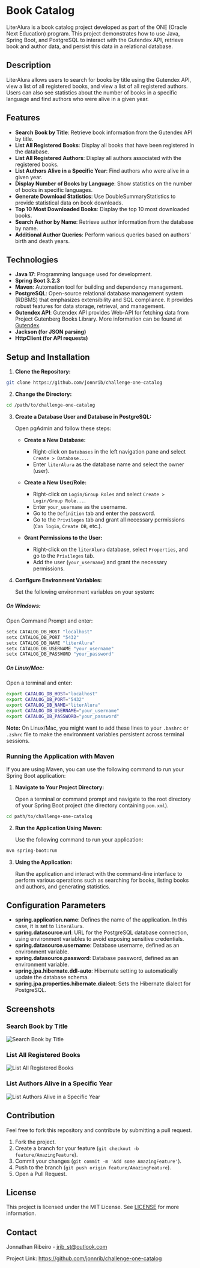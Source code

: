 # Book Catalog

LiterAlura is a book catalog project developed as part of the ONE (Oracle Next Education) program. This project demonstrates how to use Java, Spring Boot, and PostgreSQL to interact with the Gutendex API, retrieve book and author data, and persist this data in a relational database.

## Description

LiterAlura allows users to search for books by title using the Gutendex API, view a list of all registered books, and view a list of all registered authors. Users can also see statistics about the number of books in a specific language and find authors who were alive in a given year.

## Features

- **Search Book by Title**: Retrieve book information from the Gutendex API by title.
- **List All Registered Books**: Display all books that have been registered in the database.
- **List All Registered Authors**: Display all authors associated with the registered books.
- **List Authors Alive in a Specific Year**: Find authors who were alive in a given year.
- **Display Number of Books by Language**: Show statistics on the number of books in specific languages.
- **Generate Download Statistics**: Use DoubleSummaryStatistics to provide statistical data on book downloads.
- **Top 10 Most Downloaded Books**: Display the top 10 most downloaded books.
- **Search Author by Name**: Retrieve author information from the database by name.
- **Additional Author Queries**: Perform various queries based on authors' birth and death years.

## Technologies

- **Java 17**: Programming language used for development.
- **Spring Boot 3.2.3**
- **Maven**: Automation tool for building and dependency management.
- **PostgreSQL**: Open-source relational database management system (RDBMS) that emphasizes extensibility and SQL compliance. It provides robust features for data storage, retrieval, and management.
- **Gutendex API**: Gutendex API provides Web-API for fetching data from Project Gutenberg Books Library. More information can be found at [Gutendex](https://gutendex.com/).
- **Jackson (for JSON parsing)**
- **HttpClient (for API requests)**

## Setup and Installation

1. **Clone the Repository:**

```sh
git clone https://github.com/jonnrib/challenge-one-catalog
```

2. **Change the Directory:**

```sh
cd /path/to/challenge-one-catalog
```

3. **Create a Database User and Database in PostgreSQL:**

   Open pgAdmin and follow these steps:

   - **Create a New Database:**

     - Right-click on `Databases` in the left navigation pane and select `Create > Database...`.
     - Enter `literAlura` as the database name and select the owner (user).

   - **Create a New User/Role:**

     - Right-click on `Login/Group Roles` and select `Create > Login/Group Role...`.
     - Enter `your_username` as the username.
     - Go to the `Definition` tab and enter the password.
     - Go to the `Privileges` tab and grant all necessary permissions (`Can login`, `Create DB`, etc.).

   - **Grant Permissions to the User:**

     - Right-click on the `literAlura` database, select `Properties`, and go to the `Privileges` tab.
     - Add the user (`your_username`) and grant the necessary permissions.

4. **Configure Environment Variables:**

   Set the following environment variables on your system:

##### On Windows:

Open Command Prompt and enter:

```sh
setx CATALOG_DB_HOST "localhost"
setx CATALOG_DB_PORT "5432"
setx CATALOG_DB_NAME "literAlura"
setx CATALOG_DB_USERNAME "your_username"
setx CATALOG_DB_PASSWORD "your_password"
```

##### On Linux/Mac:

Open a terminal and enter:

```sh
export CATALOG_DB_HOST="localhost"
export CATALOG_DB_PORT="5432"
export CATALOG_DB_NAME="literAlura"
export CATALOG_DB_USERNAME="your_username"
export CATALOG_DB_PASSWORD="your_password"
```

**Note:** On Linux/Mac, you might want to add these lines to your `.bashrc` or `.zshrc` file to make the environment variables persistent across terminal sessions.

### Running the Application with Maven

If you are using Maven, you can use the following command to run your Spring Boot application:

1. **Navigate to Your Project Directory:**

   Open a terminal or command prompt and navigate to the root directory of your Spring Boot project (the directory containing `pom.xml`).

```sh
cd path/to/challenge-one-catalog
```

2. **Run the Application Using Maven:**

   Use the following command to run your application:

```sh
mvn spring-boot:run
```

3. **Using the Application:**

   Run the application and interact with the command-line interface to perform various operations such as searching for books, listing books and authors, and generating statistics.

## Configuration Parameters

- **spring.application.name**: Defines the name of the application. In this case, it is set to `literAlura`.
- **spring.datasource.url**: URL for the PostgreSQL database connection, using environment variables to avoid exposing sensitive credentials.
- **spring.datasource.username**: Database username, defined as an environment variable.
- **spring.datasource.password**: Database password, defined as an environment variable.
- **spring.jpa.hibernate.ddl-auto**: Hibernate setting to automatically update the database schema.
- **spring.jpa.properties.hibernate.dialect**: Sets the Hibernate dialect for PostgreSQL.

## Screenshots

### Search Book by Title

![Search Book by Title](img/search_book.png)

### List All Registered Books

![List All Registered Books](img/list_books.png)

### List Authors Alive in a Specific Year

![List Authors Alive in a Specific Year](img/list_authors_by_year.png)

## Contribution

Feel free to fork this repository and contribute by submitting a pull request.

1. Fork the project.
2. Create a branch for your feature (`git checkout -b feature/AmazingFeature`).
3. Commit your changes (`git commit -m 'Add some AmazingFeature'`).
4. Push to the branch (`git push origin feature/AmazingFeature`).
5. Open a Pull Request.

## License

This project is licensed under the MIT License. See [LICENSE](/LICENSE) for more information.

## Contact

Jonnathan Ribeiro - jrib_st@outlook.com

Project Link: https://github.com/jonnrib/challenge-one-catalog
